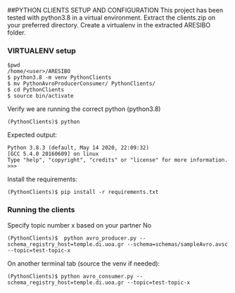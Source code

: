##PYTHON CLIENTS SETUP AND CONFIGURATION
This project has been tested with python3.8 in a virtual environment. 
Extract the clients.zip on your preferred directory.
Create a virtualenv in the extracted ARESIBO folder. 


### VIRTUALENV setup 
``` 
$pwd
/home/<user>/ARESIBO
$ python3.8 -m venv PythonClients 
$ mv PythonAvroProducerConsumer/ PythonClients/
$ cd PythonClients 
$ source bin/activate
``` 
Verify we are running the correct python (python3.8)
```
(PythonClients)$ python 
```
Expected output: 
```
Python 3.8.3 (default, May 14 2020, 22:09:32) 
[GCC 5.4.0 20160609] on linux
Type "help", "copyright", "credits" or "license" for more information.
>>> 
```
Install the requirements:
```
(PythonClients)$ pip install -r requirements.txt 
```

### Running the clients 
Specify topic number x based on your partner No 
```
(PythonClients)$  python avro_producer.py --schema_registry_host=temple.di.uoa.gr --schema=schemas/sampleAvro.avsc --topic=test-topic-x
```
On another terminal tab (source the venv if needed): 
```
(PythonClients)$ python avro_consumer.py --schema_registry_host=temple.di.uoa.gr --topic=test-topic-x 
```







